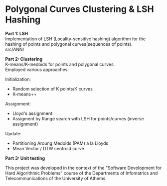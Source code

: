 # Polygonal Curves Clustering & LSH Hashing

**Part 1: LSH**  
Implementation of LSH (Locality-sensitive hashing) algorithm for the hashing of points and polygonal curves(sequences of points).  
src/ANN/  

**Part 2: Clustering**  
K-means/K-medoids for points and polygonal curves.  
Employed various approaches:  

Initialization:  
- Random selection of K points/K curves  
- K-means++  

Assignment:  
- Lloyd's assignment  
- Assigment by Range search with LSH for points/curves (inverse assignment)  

Update:  
- Partitioning Aroung Medoids (PAM) a la Lloyds  
- Mean Vector / DTW centroid curve  

**Part 3: Unit testing**  

This project was developed in the context of the "Software Development for Hard Algorithmic Problems" course of the Departments of Infomatrics and Telecommunications of the University of Athems.
